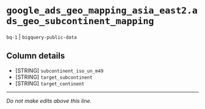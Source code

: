 # `google_ads_geo_mapping_asia_east2.ads_geo_subcontinent_mapping`
`bq-1` | `bigquery-public-data`

## Column details
* [STRING]    `subcontinent_iso_un_m49`
* [STRING]    `target_subcontinent`
* [STRING]    `target_continent`

-------------------------------------------------------------------------------
*Do not make edits above this line.*
